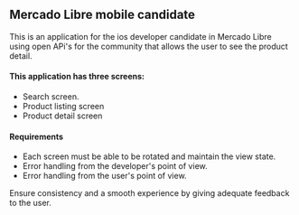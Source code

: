 ## Mercado Libre mobile candidate

This is an application for the ios developer candidate in Mercado Libre using open APi's for the community that allows the user to see the product detail.

#### This application has three screens:
- Search screen.
- Product listing screen
- Product detail screen

#### Requirements 
- Each screen must be able to be rotated and maintain the view state.
- Error handling from the developer's point of view.
- Error handling from the user's point of view.

Ensure consistency and a smooth experience by giving adequate feedback to the user.
